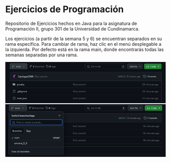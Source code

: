 # Ejercicios de Programación

Repositorio de Ejercicios hechos en Java para la asignatura de Programación II, grupo 301 de la Universidad de Cundinamarca.

Los ejercicios (a partir de la semana 5 y 6) se encuentran separados en su rama específica. Para cambiar de rama, haz clic en el menú desplegable a la izquierda. Por defecto está en la rama main, donde encontrarás todas las semanas separadas por una rama.

![Imagen](./assets/explicacion_1.png)
![Imagen](./assets/explicacion_2.png)
  